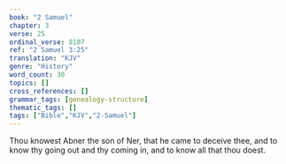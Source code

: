 ```yaml
---
book: "2 Samuel"
chapter: 3
verse: 25
ordinal_verse: 8107
ref: "2 Samuel 3:25"
translation: "KJV"
genre: "History"
word_count: 30
topics: []
cross_references: []
grammar_tags: [genealogy-structure]
thematic_tags: []
tags: ["Bible","KJV","2-Samuel"]
---
```

Thou knowest Abner the son of Ner, that he came to deceive thee, and to know thy going out and thy coming in, and to know all that thou doest.
